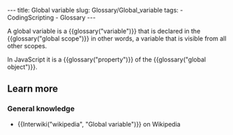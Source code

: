 --- title: Global variable slug: Glossary/Global\_variable tags: - CodingScripting - Glossary ---

A global variable is a {{glossary("variable")}} that is declared in the {{glossary("global scope")}} in other words, a variable that is visible from all other scopes.

In JavaScript it is a {{glossary("property")}} of the {{glossary("global object")}}.

Learn more
----------

### General knowledge

-   {{Interwiki("wikipedia", "Global variable")}} on Wikipedia
